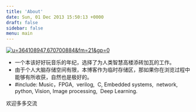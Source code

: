 ```yaml
---
title: 'About'
date: Sun, 01 Dec 2013 15:50:13 +0000
draft: false
sidebar: false
menu: main
---
```


[![u=364108947,670700884&fm=21&gp=0](/images/uploads/2016/02/u364108947670700884fm21gp0-300x62.gif)](/images/uploads/2016/02/u364108947670700884fm21gp0.gif)

*   一个本该好好玩音乐的年纪，选择了为人类智慧高楼添砖加瓦的工作。
*   由于个人大脑存储空间有限，本博客作为临时存储区，那如果你在浏览过程中能够有所收获，自然也是极好的。
*   #include: Music，FPGA,  verilog,  C, Embedded systems,  network,  python, Vision, Image processing,  Deep Learning.

欢迎多多交流